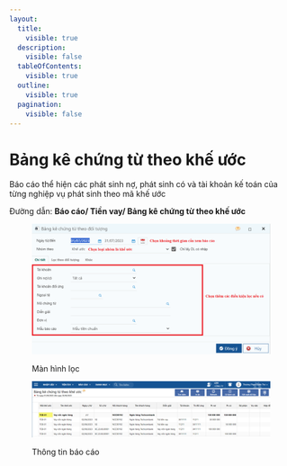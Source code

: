 ```yaml
---
layout:
  title:
    visible: true
  description:
    visible: false
  tableOfContents:
    visible: true
  outline:
    visible: true
  pagination:
    visible: false
---
```


# Bảng kê chứng từ theo khế ước

Báo cáo thể hiện các phát sinh nợ, phát sinh có và tài khoản kế toán của từng nghiệp vụ phát sinh theo mã khế ước

Đường dẫn: **Báo cáo/ Tiền vay/ Bảng kê chứng từ theo khế ước**

<figure><img src="../../../.gitbook/assets/KU9.png" alt=""><figcaption><p>Màn hình lọc</p></figcaption></figure>

<figure><img src="../../../.gitbook/assets/KU10.png" alt=""><figcaption><p>Thông tin báo cáo</p></figcaption></figure>
